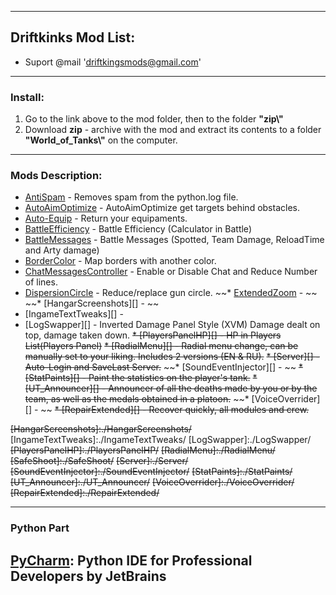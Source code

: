 ﻿---------------------------------------------
**Driftkinks Mod List:**
---------------------------------------------
 - Suport @mail 'driftkingsmods@gmail.com'
 --------------------------------------------
### Install:
1. Go to the link above to the mod folder, then to the folder **"zip\\"**
2. Download **zip** - archive with the mod and extract its contents to a folder **"World_of_Tanks\\"** on the computer.
 --------------------------------------------

### Mods Description:
* [AntiSpam][] - Removes spam from the python.log file.
* [AutoAimOptimize][] - AutoAimOptimize get targets behind obstacles.
* [Auto-Equip][] - Return your equipaments.
* [BattleEfficiency][] - Battle Efficiency (Calculator in Battle)
* [BattleMessages][] - Battle Messages (Spotted, Team Damage, ReloadTime and Arty damage)
* [BorderColor][] - Map borders with another color.
* [ChatMessagesController][] - Enable or Disable Chat and Reduce Number of lines.
* [DispersionCircle][] - Reduce/replace gun circle.
~~* [ExtendedZoom][] - ~~
~~* [HangarScreenshots][] - ~~
* [IngameTextTweaks][] - 
* [LogSwapper][] - Inverted Damage Panel Style (XVM) Damage dealt on top, damage taken down.
~~* [PlayersPanelHP][] - HP in Players List(Players Panel)~~
~~* [RadialMenu][] - Radial menu change, can be manually set to your liking. Includes 2 versions (EN & RU).~~
~~* [Server][] - Auto-Login and SaveLast Server.~~
~~* [SoundEventInjector][] - ~~
~~* [StatPaints][] - Paint the statistics on the player's tank.~~
~~* [UT_Announcer][] - Announcer of all the deaths made by you or by the team, as well as the medals obtained in a platoon.~~
~~* [VoiceOverrider][] - ~~
~~* [RepairExtended][] - Recover quickly, all modules and crew.~~

[AntiSpam]:./AntiSpam/
[AutoAimOptimize]:./AutoAimOptimize/
[Auto-Equip]:./Auto-Equip/
[BattleEfficiency]: ./BattleEfficiency/
[BattleMessages]: ./BattleMessages/
[BorderColor]:./BorderColor/
[ChatMessagesController]:./ChatMessages/
[DispersionCircle]:./DispersionCircle/
[ExtendedZoom]:./ExtendedZoom/
~~[HangarScreenshots]:./HangarScreenshots/~~
[IngameTextTweaks]:./IngameTextTweaks/
[LogSwapper]:./LogSwapper/
~~[PlayersPanelHP]:./PlayersPanelHP/~~
~~[RadialMenu]:./RadialMenu/~~
~~[SafeShoot]:./SafeShoot/~~
~~[Server]:./Server/~~
~~[SoundEventInjector]:./SoundEventInjector/~~
~~[StatPaints]:./StatPaints/~~
~~[UT_Announcer]:./UT_Announcer/~~
~~[VoiceOverrider]:./VoiceOverrider/~~
~~[RepairExtended]:./RepairExtended/~~

--------------------------------------------
### Python Part
[PyCharm](https://www.jetbrains.com/pycharm/): Python IDE for Professional Developers by JetBrains 
--------------------------------------------